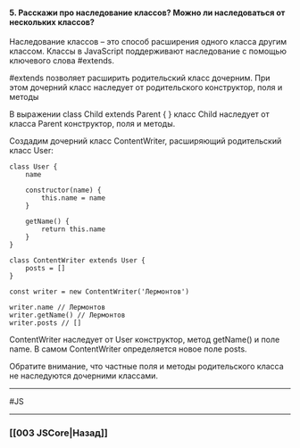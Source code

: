 #### 5. Расскажи про наследование классов? Можно ли наследоваться от нескольких классов?  

Наследование классов – это способ расширения одного класса другим классом.
Классы в JavaScript поддерживают наследование с помощью ключевого слова #extends.  

#extends позволяет расширить родительский класс дочерним. При этом дочерний класс наследует от родительского конструктор, поля и методы

В выражении class Child extends Parent { } класс Child наследует от класса Parent конструктор, поля и методы.  

Создадим дочерний класс ContentWriter, расширяющий родительский класс User:  
  
```
class User {
    name

    constructor(name) {
        this.name = name
    }

    getName() {
        return this.name
    }
}

class ContentWriter extends User {
    posts = []
}

const writer = new ContentWriter('Лермонтов')

writer.name // Лермонтов
writer.getName() // Лермонтов
writer.posts // []
```

ContentWriter наследует от User конструктор, метод getName() и поле name. В самом ContentWriter определяется новое поле posts.  
  
Обратите внимание, что частные поля и методы родительского класса не наследуются дочерними классами.


___
 #JS 

___

### [[003 JSCore|Назад]]